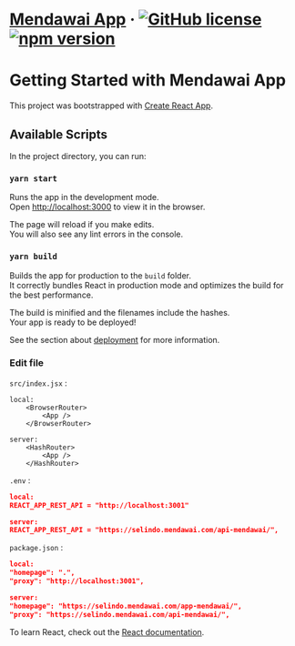 # [Mendawai App](https://reactjs.org/) &middot; [![GitHub license](https://img.shields.io/badge/license-MIT-blue.svg)](https://github.com/facebook/react/blob/main/LICENSE) [![npm version](https://img.shields.io/npm/v/react.svg?style=flat)](https://www.npmjs.com/package/react)

# Getting Started with Mendawai App

This project was bootstrapped with [Create React App](https://github.com/facebook/create-react-app).

## Available Scripts

In the project directory, you can run:

### `yarn start`

Runs the app in the development mode.\
Open [http://localhost:3000](http://localhost:3000) to view it in the browser.

The page will reload if you make edits.\
You will also see any lint errors in the console.


### `yarn build`

Builds the app for production to the `build` folder.\
It correctly bundles React in production mode and optimizes the build for the best performance.

The build is minified and the filenames include the hashes.\
Your app is ready to be deployed!

See the section about [deployment](https://facebook.github.io/create-react-app/docs/deployment) for more information.

### Edit file 
`src/index.jsx` :
```
local:
    <BrowserRouter> 
        <App />
    </BrowserRouter>

server:
    <HashRouter> 
        <App />
    </HashRouter>
```

`.env` :
```json
local:
REACT_APP_REST_API = "http://localhost:3001"

server:
REACT_APP_REST_API = "https://selindo.mendawai.com/api-mendawai/",
```


`package.json` :
```json
local:
"homepage": ".",
"proxy": "http://localhost:3001",

server:
"homepage": "https://selindo.mendawai.com/app-mendawai/",
"proxy": "https://selindo.mendawai.com/api-mendawai/",
```


To learn React, check out the [React documentation](https://reactjs.org/).
